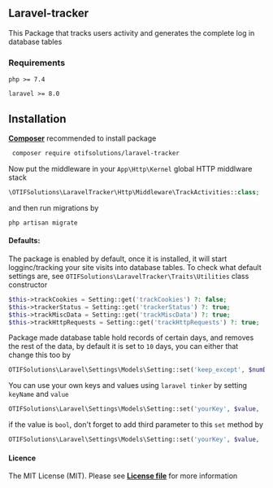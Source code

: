 ## Laravel-tracker

This Package that tracks users activity and generates the complete log in database tables

### Requirements
`php >= 7.4`

`laravel >= 8.0`

## Installation

[**Composer**](https://getcomposer.org/download/) recommended to install package

```sh
 composer require otifsolutions/laravel-tracker
```

Now put the middleware in your `App\Http\Kernel` global HTTP middlware stack
 
```php
\OTIFSolutions\LaravelTracker\Http\Middleware\TrackActivities::class;
```

and then run migrations by 

```
php artisan migrate
```

#### Defaults:

The package is enabled by default, once it is installed, it will start logginc/tracking your site 
visits into database tables. To check what default settings are, 
see `OTIFSolutions\LaravelTracker\Traits\Utilities` class constructor

```php
$this->trackCookies = Setting::get('trackCookies') ?: false;
$this->trackerStatus = Setting::get('trackerStatus') ?: true;
$this->trackMiscData = Setting::get('trackMiscData') ?: true;
$this->trackHttpRequests = Setting::get('trackHttpRequests') ?: true;
```

Package made database table hold records of certain days, and removes the rest of the data, by default it is set to `10` days, you can either that change this too by

```php
OTIFSolutions\Laravel\Settings\Models\Setting::set('keep_except', $numDays);
```

You can use your own keys and values using `laravel tinker` by setting `keyName` and `value`
```php
OTIFSolutions\Laravel\Settings\Models\Setting::set('yourKey', $value, 'valueType');
```

if the value is `bool`, don't forget to add third parameter to this `set` method by
```php
OTIFSolutions\Laravel\Settings\Models\Setting::set('yourKey', $value, 'bool');
```

#### Licence
The MIT License (MIT). Please see [**License file**](https://github.com/otifsolutions/laravel-tracker/blob/main/LICENSE) for more information
